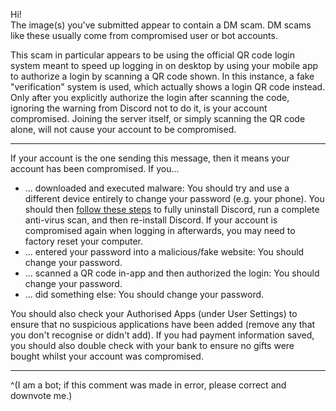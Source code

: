 Hi!  
The image(s) you've submitted appear to contain a DM scam. DM scams like these usually come from compromised user or bot accounts.   

This scam in particular appears to be using the official QR code login system meant to speed up logging in on desktop by using your mobile app to authorize a login by scanning a QR code shown. In this instance, a fake "verification" system is used, which actually shows a login QR code instead. Only after you explicitly authorize the login after scanning the code, ignoring the warning from Discord not to do it, is your account compromised. Joining the server itself, or simply scanning the QR code alone, will not cause your account to be compromised.

- - -

If your account is the one sending this message, then it means your account has been compromised. If you...

- ... downloaded and executed malware: You should try and use a different device entirely to change your password (e.g. your phone). You should then [follow these steps](https://support.discord.com/hc/articles/115004307527--Windows-Corrupt-Installation) to fully uninstall Discord, run a complete anti-virus scan, and then re-install Discord. If your account is compromised again when logging in afterwards, you may need to factory reset your computer.
- ... entered your password into a malicious/fake website: You should change your password. 
- ... scanned a QR code in-app and then authorized the login: You should change your password.
- ... did something else: You should change your password.

You should also check your Authorised Apps (under User Settings) to ensure that no suspicious applications have been added (remove any that you don't recognise or didn't add). If you had payment information saved, you should also double check with your bank to ensure no gifts were bought whilst your account was compromised.

- - -

^(I am a bot; if this comment was made in error, please correct and downvote me.)